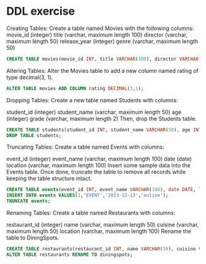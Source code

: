 # DDL exercise
Creating Tables:
Create a table named Movies with the following columns:
movie_id (integer)
title (varchar, maximum length 100)
director (varchar, maximum length 50)
release_year (integer)
genre (varchar, maximum length 50)

```SQL
CREATE TABLE movies(movie_id INT, title VARCHAR(100), director VARCHAR(50), release_year INT, genre VARCHAR(50));
```

Altering Tables:
Alter the Movies table to add a new column named rating of type decimal(3, 1).
```SQL
ALTER TABLE movies ADD COLUMN rating DECIMAL(3,1);
```

Dropping Tables:
Create a new table named Students with columns:

student_id (integer)
student_name (varchar, maximum length 50)
age (integer)
grade (varchar, maximum length 2)
Then, drop the Students table.
```SQL
CREATE TABLE students(student_id INT, student_name VARCHAR(50), age INT, grade VARCHAR(2));
DROP TABLE students;
```
Truncating Tables:
Create a table named Events with columns:

event_id (integer)
event_name (varchar, maximum length 100)
date (date)
location (varchar, maximum length 100)
Insert some sample data into the Events table. Once done, truncate the table to remove all records while keeping the table structure intact.

```SQL
CREATE TABLE events(event_id INT, event_name VARCHAR(100), date DATE, location VARCHAR(100));
INSERT INTO events VALUES(1,'EVENT','2023-12-13','online');
TRUNCATE events;
```

Renaming Tables:
Create a table named Restaurants with columns:

restaurant_id (integer)
name (varchar, maximum length 50)
cuisine (varchar, maximum length 50)
location (varchar, maximum length 100)
Rename the table to DiningSpots.

```SQL
CREATE TABLE restaurants(restaurant_id INT, name VARCHAR(50), cuisine VARCHAR(50), location VARCHAR(100));
ALTER TABLE restaurants RENAME TO diningspots;
```
